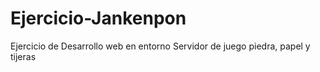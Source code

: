 # Ejercicio-Jankenpon
Ejercicio de Desarrollo web en entorno Servidor de juego piedra, papel y tijeras
